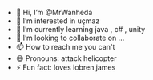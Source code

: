 - 👋 Hi, I’m @MrWanheda
- 👀 I’m interested in uçmaz
- 🌱 I’m currently learning java , c# , unity
- 💞️ I’m looking to collaborate on ...
- 📫 How to reach me you can't
- 😄 Pronouns: attack helicopter
- ⚡ Fun fact: loves lobren james

<!---
MrWanheda/MrWanheda is a ✨ special ✨ repository because its `README.md` (this file) appears on your GitHub profile.
You can click the Preview link to take a look at your changes.
--->
